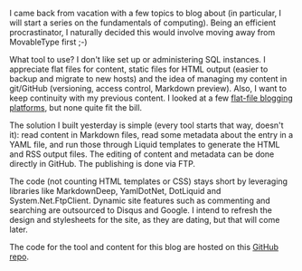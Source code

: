 I came back from vacation with a few topics to blog about (in particular, I will start a series on the fundamentals of computing). Being an efficient procrastinator, I naturally decided this would involve moving away from MovableType first ;-)

What tool to use? I don't like set up or administering SQL instances. I appreciate flat files for content, static files for HTML output (easier to backup and migrate to new hosts) and the idea of managing my content in git/GitHub (versioning, access control, Markdown preview). Also, I want to keep continuity with my previous content. I looked at a few [flat-file blogging platforms](http://www.freshtechtips.com/2014/01/flat-file-blogging-software.html), but none quite fit the bill.

The solution I built yesterday is simple (every tool starts that way, doesn't it): read content in Markdown files, read some metadata about the entry in a YAML file, and run those through Liquid templates to generate the HTML and RSS output files. The editing of content and metadata can be done directly in GitHub. The publishing is done via FTP.

The code (not counting HTML templates or CSS) stays short by leveraging libraries like MarkdownDeep, YamlDotNet, DotLiquid and System.Net.FtpClient. Dynamic site features such as commenting and searching are outsourced to Disqus and Google. I intend to refresh the design and stylesheets for the site, as they are dating, but that will come later. 

The code for the tool and content for this blog are hosted on this [GitHub repo](https://github.com/dumky/blog).
